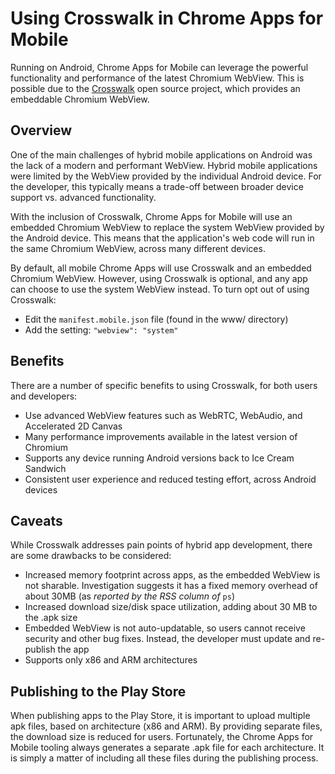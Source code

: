 # Using Crosswalk in Chrome Apps for Mobile

Running on Android, Chrome Apps for Mobile can leverage the powerful functionality and performance of the latest Chromium WebView. This is possible due to the [Crosswalk](http://crosswalk-project.org/) open source project, which provides an embeddable Chromium WebView.

## Overview
One of the main challenges of hybrid mobile applications on Android was the lack of a modern and performant WebView.  Hybrid mobile applications were limited by the WebView provided by the individual Android device.  For the developer, this typically means a trade-off between broader device support vs. advanced functionality.

With the inclusion of Crosswalk, Chrome Apps for Mobile will use an embedded Chromium WebView to replace the system WebView provided by the Android device.  This means that the application's web code will run in the same Chromium WebView, across many different devices.

By default, all mobile Chrome Apps will use Crosswalk and an embedded Chromium WebView.  However, using Crosswalk is optional, and any app can choose to use the system WebView instead.  To turn opt out of using Crosswalk:
  - Edit the `manifest.mobile.json` file (found in the www/ directory)
  - Add the setting: `"webview": "system"`

## Benefits
There are a number of specific benefits to using Crosswalk, for both users and developers:
- Use advanced WebView features such as WebRTC, WebAudio, and Accelerated 2D Canvas
- Many performance improvements available in the latest version of Chromium
- Supports any device running Android versions back to Ice Cream Sandwich
- Consistent user experience and reduced testing effort, across Android devices

## Caveats
While Crosswalk addresses pain points of hybrid app development, there are some drawbacks to be considered:
- Increased memory footprint across apps, as the embedded WebView is not sharable. Investigation suggests it has a fixed memory overhead of about 30MB (as _reported by the RSS column of_ `ps`)
- Increased download size/disk space utilization, adding about 30 MB to the .apk size
- Embedded WebView is not auto-updatable, so users cannot receive security and other bug fixes.  Instead, the developer must update and re-publish the app
- Supports only x86 and ARM architectures

## Publishing to the Play Store
When publishing apps to the Play Store, it is important to upload multiple apk files, based on architecture (x86 and ARM).  By providing separate files, the download size is reduced for users. Fortunately, the Chrome Apps for Mobile tooling always generates a separate .apk file for each architecture.  It is simply a matter of including all these files during the publishing process.
